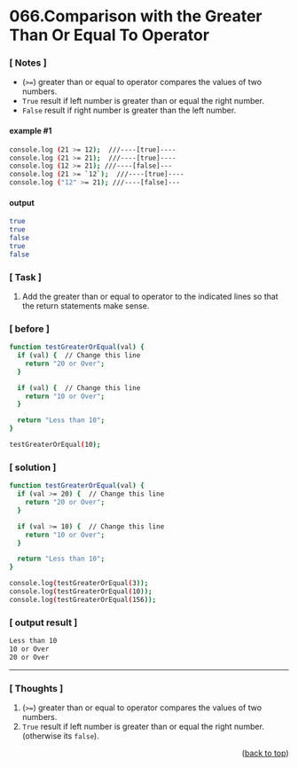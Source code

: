 <a name="topage"></a>

# 066.Comparison with the Greater Than Or Equal To Operator

### [ Notes ]
  * (`>=`) greater than or equal to operator compares the values of two numbers.
  * `True` result if left number is greater than or equal the right number.
  * `False` result if right number is greater than the left number.

#### example #1

```sh
console.log (21 >= 12);  ///----[true]----
console.log (21 >= 21);  ///----[true]----
console.log (12 >= 21); ///----[false]---
console.log (21 >= `12`);  ///----[true]----
console.log ("12" >= 21); ///----[false]---
```

#### output
```sh
true
true
false
true
false
```

### [ Task ]
  1. Add the greater than or equal to operator to the indicated lines so that the return statements make sense.

### [ before ]

```sh
function testGreaterOrEqual(val) {
  if (val) {  // Change this line
    return "20 or Over";
  }

  if (val) {  // Change this line
    return "10 or Over";
  }

  return "Less than 10";
}

testGreaterOrEqual(10);
```

### [ solution ]

```sh
function testGreaterOrEqual(val) {
  if (val >= 20) {  // Change this line
    return "20 or Over";
  }

  if (val >= 10) {  // Change this line
    return "10 or Over";
  }

  return "Less than 10";
}

console.log(testGreaterOrEqual(3));
console.log(testGreaterOrEqual(10));
console.log(testGreaterOrEqual(156));
```

### [ output result ]

```sh
Less than 10
10 or Over
20 or Over
```
-----

### [ Thoughts ]

  1. (`>=`) greater than or equal to operator compares the values of two numbers.
  2. `True` result if left number is greater than or equal the right number. (otherwise its `false`).

<p align="right">(<a href="#topage">back to top</a>)</p>
<br/>
<br/>
